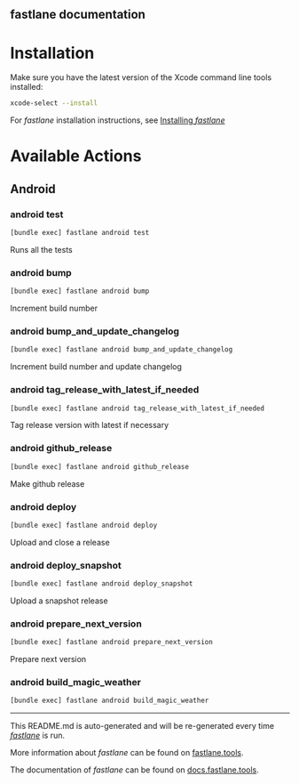 fastlane documentation
----

# Installation

Make sure you have the latest version of the Xcode command line tools installed:

```sh
xcode-select --install
```

For _fastlane_ installation instructions, see [Installing _fastlane_](https://docs.fastlane.tools/#installing-fastlane)

# Available Actions

## Android

### android test

```sh
[bundle exec] fastlane android test
```

Runs all the tests

### android bump

```sh
[bundle exec] fastlane android bump
```

Increment build number

### android bump_and_update_changelog

```sh
[bundle exec] fastlane android bump_and_update_changelog
```

Increment build number and update changelog

### android tag_release_with_latest_if_needed

```sh
[bundle exec] fastlane android tag_release_with_latest_if_needed
```

Tag release version with latest if necessary

### android github_release

```sh
[bundle exec] fastlane android github_release
```

Make github release

### android deploy

```sh
[bundle exec] fastlane android deploy
```

Upload and close a release

### android deploy_snapshot

```sh
[bundle exec] fastlane android deploy_snapshot
```

Upload a snapshot release

### android prepare_next_version

```sh
[bundle exec] fastlane android prepare_next_version
```

Prepare next version

### android build_magic_weather

```sh
[bundle exec] fastlane android build_magic_weather
```



----

This README.md is auto-generated and will be re-generated every time [_fastlane_](https://fastlane.tools) is run.

More information about _fastlane_ can be found on [fastlane.tools](https://fastlane.tools).

The documentation of _fastlane_ can be found on [docs.fastlane.tools](https://docs.fastlane.tools).
